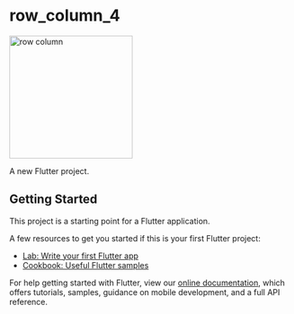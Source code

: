 # row_column_4

<img width="219" alt="row column" src="https://user-images.githubusercontent.com/40392114/67608218-81c5b280-f7b1-11e9-9598-e06c2b62c787.png">

A new Flutter project.

## Getting Started

This project is a starting point for a Flutter application.

A few resources to get you started if this is your first Flutter project:

- [Lab: Write your first Flutter app](https://flutter.dev/docs/get-started/codelab)
- [Cookbook: Useful Flutter samples](https://flutter.dev/docs/cookbook)

For help getting started with Flutter, view our
[online documentation](https://flutter.dev/docs), which offers tutorials,
samples, guidance on mobile development, and a full API reference.
